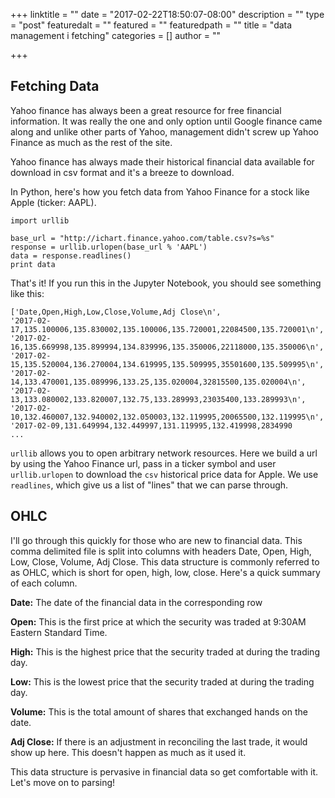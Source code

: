 +++
linktitle = ""
date = "2017-02-22T18:50:07-08:00"
description = ""
type = "post"
featuredalt = ""
featured = ""
featuredpath = ""
title = "data management i fetching"
categories = []
author = ""

+++

## Fetching Data

Yahoo finance has always been a great resource for free financial information. It was really the one and only option until Google finance came along and unlike other parts of Yahoo, management didn't screw up Yahoo Finance as much as the rest of the site.

Yahoo finance has always made their historical financial data available for download in csv format and it's a breeze to download.

In Python, here's how you fetch data from Yahoo Finance for a stock like Apple (ticker: AAPL).

```
import urllib

base_url = "http://ichart.finance.yahoo.com/table.csv?s=%s"
response = urllib.urlopen(base_url % 'AAPL')
data = response.readlines()
print data
```

That's it! If you run this in the Jupyter Notebook, you should see something like this:

```
['Date,Open,High,Low,Close,Volume,Adj Close\n',
'2017-02-17,135.100006,135.830002,135.100006,135.720001,22084500,135.720001\n',
'2017-02-16,135.669998,135.899994,134.839996,135.350006,22118000,135.350006\n',
'2017-02-15,135.520004,136.270004,134.619995,135.509995,35501600,135.509995\n',
'2017-02-14,133.470001,135.089996,133.25,135.020004,32815500,135.020004\n',
'2017-02-13,133.080002,133.820007,132.75,133.289993,23035400,133.289993\n',
'2017-02-10,132.460007,132.940002,132.050003,132.119995,20065500,132.119995\n',
'2017-02-09,131.649994,132.449997,131.119995,132.419998,2834990
...
```

`urllib` allows you to open arbitrary network resources. Here we build a url by using the Yahoo Finance url, pass in a ticker symbol and user `urllib.urlopen` to download the `csv` historical price data for Apple. We use `readlines`, which give us a list of "lines" that we can parse through.

## OHLC

I'll go through this quickly for those who are new to financial data. This comma delimited file is split into columns with headers Date, Open, High, Low, Close, Volume, Adj Close. This data structure is commonly referred to as OHLC, which is short for open, high, low, close. Here's a quick summary of each column.

**Date:** The date of the financial data in the corresponding row

**Open:** This is the first price at which the security was traded at 9:30AM Eastern Standard Time.

**High:** This is the highest price that the security traded at during the trading day.

**Low:** This is the lowest price that the security traded at during the trading day.

**Volume:** This is the total amount of shares that exchanged hands on the date.

**Adj Close:** If there is an adjustment in reconciling the last trade, it would show up here. This doesn't happen as much as it used it.

This data structure is pervasive in financial data so get comfortable with it. Let's move on to parsing!
